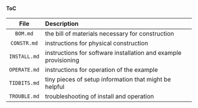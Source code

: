 #### ToC

| File | Description |
| :---: | :--- |
| `BOM.md` | the bill of materials necessary for construction|
| `CONSTR.md` | instructions for physical construction |
| `INSTALL.md` | instructions for software installation and example provisioning |
| `OPERATE.md` | instructions for operation of the example |
| `TIDBITS.md` | tiny pieces of setup information that might be helpful |
| `TROUBLE.md` | troubleshooting of install and operation |
